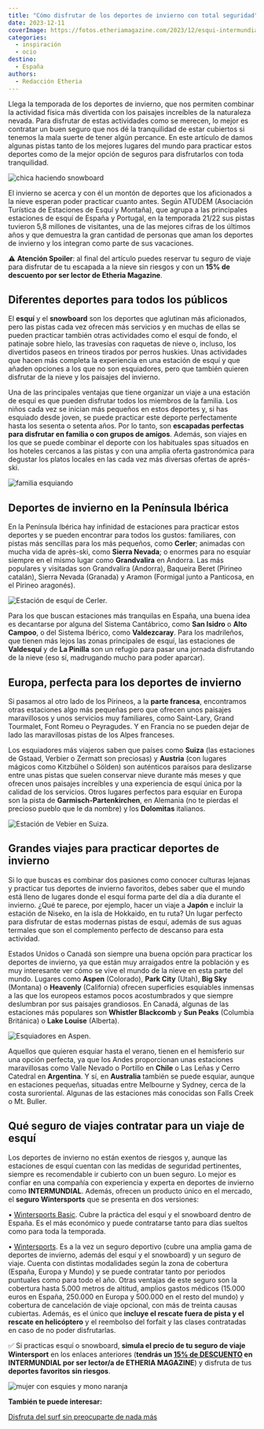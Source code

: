 ```yaml
---
title: "Cómo disfrutar de los deportes de invierno con total seguridad"
date: 2023-12-11
coverImage: https://fotos.etheriamagazine.com/2023/12/esqui-intermundial-mujer.jpg
categories: 
  - inspiración
  - ocio
destino: 
  - España
authors: 
  - Redacción Etheria
---
```


Llega la temporada de los deportes de invierno, que nos permiten combinar la actividad 
física más divertida con los paisajes increíbles de la naturaleza nevada. Para disfrutar 
de estas actividades como se merecen, lo mejor es contratar un buen seguro que nos dé la 
tranquilidad de estar cubiertos si tenemos la mala suerte de tener algún percance. En 
este artículo de damos algunas pistas tanto de los mejores lugares del mundo para 
practicar estos deportes como de la mejor opción de seguros para disfrutarlos con toda 
tranquilidad. 

![chica haciendo snowboard](https://fotos.etheriamagazine.com/2023/12/snowboarder-esqui-intermundial.jpg "El snowboard es uno de los deportes de invierno más populares.")

El invierno se acerca y con él un montón de deportes que los aficionados a la nieve 
esperan poder practicar cuanto antes. Según ATUDEM (Asociación Turística de Estaciones 
de Esquí y Montaña), que agrupa a las principales estaciones de esquí de España y 
Portugal, en la temporada 21/22 sus pistas tuvieron 5,8 millones de visitantes, una de 
las mejores cifras de los últimos años y que demuestra la gran cantidad de personas que 
aman los deportes de invierno y los integran como parte de sus vacaciones. 

⚠️ **Atención Spoiler**: al final del artículo puedes reservar tu seguro de viaje para 
disfrutar de tu escapada a la nieve sin riesgos y con un **15% de descuento por ser 
lector de Etheria Magazine**. 

## Diferentes deportes para todos los públicos

El **esquí** y el **snowboard** son los deportes que aglutinan más aficionados, pero las 
pistas cada vez ofrecen más servicios y en muchas de ellas se pueden practicar también 
otras actividades como el esquí de fondo, el patinaje sobre hielo, las travesías con 
raquetas de nieve o, incluso, los divertidos paseos en trineos tirados por perros 
huskies. Unas actividades que hacen más completa la experiencia en una estación de esquí 
y que añaden opciones a los que no son esquiadores, pero que también quieren disfrutar 
de la nieve y los paisajes del invierno. 

Una de las principales ventajas que tiene organizar un viaje a una estación de esquí es 
que pueden disfrutar todos los miembros de la familia. Los niños cada vez se inician más 
pequeños en estos deportes y, si has esquiado desde joven, se puede practicar este 
deporte perfectamente hasta los sesenta o setenta años. Por lo tanto, son **escapadas 
perfectas para disfrutar en familia o con grupos de amigos**. Además, son viajes en los 
que se puede combinar el deporte con los habituales spas situados en los hoteles 
cercanos a las pistas y con una amplia oferta gastronómica para degustar los platos 
locales en las cada vez más diversas ofertas de aprés-ski. 

![familia esquiando](https://fotos.etheriamagazine.com/2023/12/esqui-familia-intermundial.jpg "Esquiar en familia es una de las mejores actividades que se pueden realizar en invierno.")

## Deportes de invierno en la Península Ibérica

En la Península Ibérica hay infinidad de estaciones para practicar estos deportes y se 
pueden encontrar para todos los gustos: familiares, con pistas más sencillas para los 
más pequeños, como **Cerler**; animadas con mucha vida de après-ski, como **Sierra 
Nevada**; o enormes para no esquiar siempre en el mismo lugar como **Grandvalira** en 
Andorra. Las más populares y visitadas son Grandvalira (Andorra), Baqueira Beret 
(Pirineo catalán), Sierra Nevada (Granada) y Aramon (Formigal junto a Panticosa, en el 
Pirineo aragonés). 

![Estación de esquí de Cerler.](https://fotos.etheriamagazine.com/2023/12/esqui-intermundial-cerler.jpg "Estación de esquí de Cerler.")

Para los que buscan estaciones más tranquilas en España, una buena idea es decantarse 
por alguna del Sistema Cantábrico, como **San Isidro** o **Alto Campoo**, o del Sistema 
Ibérico, como **Valdezcaray**. Para los madrileños, que tienen más lejos las zonas 
principales de esquí, las estaciones de **Valdesquí** y de **La Pinilla** son un refugio 
para pasar una jornada disfrutando de la nieve (eso sí, madrugando mucho para poder 
aparcar). 

## Europa, perfecta para los deportes de invierno

Si pasamos al otro lado de los Pirineos, a la **parte francesa**, encontramos otras 
estaciones algo más pequeñas pero que ofrecen unos paisajes maravillosos y unos 
servicios muy familiares, como Saint-Lary, Grand Tourmalet, Font Romeu o Peyragudes. Y 
en Francia no se pueden dejar de lado las maravillosas pistas de los Alpes franceses. 

Los esquiadores más viajeros saben que países como **Suiza** (las estaciones de Gstaad, 
Verbier o Zermatt son preciosas) y **Austria** (con lugares mágicos como Kitzbühel o 
Sölden) son auténticos paraísos para deslizarse entre unas pistas que suelen conservar 
nieve durante más meses y que ofrecen unos paisajes increíbles y una experiencia de 
esquí única por la calidad de los servicios. Otros lugares perfectos para esquiar en 
Europa son la pista de **Garmisch-Partenkirchen**, en Alemania (no te pierdas el 
precioso pueblo que le da nombre) y los **Dolomitas** italianos. 

![Estación de Vebier en Suiza.](https://fotos.etheriamagazine.com/2023/12/esqui-intermundial-verbier-suiza.jpg "Estación de Vebier en Suiza.")

## Grandes viajes para practicar deportes de invierno

Si lo que buscas es combinar dos pasiones como conocer culturas lejanas y practicar tus 
deportes de invierno favoritos, debes saber que el mundo está lleno de lugares donde el 
esquí forma parte del día a día durante el invierno. ¿Qué te parece, por ejemplo, hacer 
un viaje a **Japón** e incluir la estación de Niseko, en la isla de Hokkaido, en tu 
ruta? Un lugar perfecto para disfrutar de estas modernas pistas de esquí, además de sus 
aguas termales que son el complemento perfecto de descanso para esta actividad. 

Estados Unidos o Canadá son siempre una buena opción para practicar los deportes de 
invierno, ya que están muy arraigados entre la población y es muy interesante ver cómo 
se vive el mundo de la nieve en esta parte del mundo. Lugares como **Aspen** (Colorado), 
**Park City** (Utah), **Big Sky** (Montana) o **Heavenly** (California) ofrecen 
superficies esquiables inmensas a las que los europeos estamos pocos acostumbrados y que 
siempre deslumbran por sus paisajes grandiosos. En Canadá, algunas de las estaciones más 
populares son **Whistler Blackcomb** y **Sun Peaks** (Columbia Británica) o **Lake 
Louise** (Alberta). 

![Esquiadores en Aspen.](https://fotos.etheriamagazine.com/2023/12/esqui-intermundial-aspen.jpg "Esquiadores en Aspen.")

Aquellos que quieren esquiar hasta el verano, tienen en el hemisferio sur una opción 
perfecta, ya que los Andes proporcionan unas estaciones maravillosas como Valle Nevado o 
Portillo en **Chile** o Las Leñas y Cerro Catedral en **Argentina**. Y sí, en 
**Australia** también se puede esquiar, aunque en estaciones pequeñas, situadas entre 
Melbourne y Sydney, cerca de la costa suroriental. Algunas de las estaciones más 
conocidas son Falls Creek o Mt. Buller. 

## Qué seguro de viajes contratar para un viaje de esquí

Los deportes de invierno no están exentos de riesgos y, aunque las estaciones de esquí 
cuentan con las medidas de seguridad pertinentes, siempre es recomendable ir cubierto 
con un buen seguro. Lo mejor es confiar en una compañía con experiencia y experta en 
deportes de invierno como **INTERMUNDIAL**. Además, ofrecen un producto único en el 
mercado, el **seguro Wintersports** que se presenta en dos versiones: 

• [Wintersports 
Basic](https://clk.tradedoubler.com/click?p=281568&a=3132464&url=https%3A%2F%2Fwww.intermundial.es%2Fseguros-deportivos%2Fseguro-wintersports-basic). 
Cubre la práctica del esquí y el snowboard dentro de España. Es el más económico y puede 
contratarse tanto para días sueltos como para toda la temporada. 

• [Wintersports](https://clk.tradedoubler.com/click?p=281568&a=3132464&url=https%3A%2F%2Fwww.intermundial.es%2Fseguros-deportivos%2Fseguro-wintersports). 
Es a la vez un seguro deportivo (cubre una amplia gama de deportes de invierno, además 
del esquí y el snowboard) y un seguro de viaje. Cuenta con distintas modalidades según 
la zona de cobertura (España, Europa y Mundo) y se puede contratar tanto por periodos 
puntuales como para todo el año. Otras ventajas de este seguro son la cobertura hasta 
5.000 metros de altitud, amplios gastos médicos (15.000 euros en España, 250.000 en 
Europa y 500.000 en el resto del mundo) y cobertura de cancelación de viaje opcional, 
con más de treinta causas cubiertas. Además, es el único que **incluye el rescate fuera 
de pista y el rescate en helicóptero** y el reembolso del forfait y las clases 
contratadas en caso de no poder disfrutarlas. 

✅ Si practicas esquí o snowboard, **simula el precio de tu seguro de viaje Wintersport** 
en los enlaces anteriores (**tendrás un [15% de 
DESCUENTO](https://clk.tradedoubler.com/click?p=281568&a=3132464&url=https%3A%2F%2Fwww.intermundial.es%2Fafiliados%2Fseguros-de-viaje-recomendado%3Ftduid%3Da2505c6202eb9ec08ada064bcce8aa48%26utm_source%3DTradedoubler%26utm_medium%3D1%26utm_campaign%3DGeneral%26utm_content%3D3132464%26utm_term%3D3132464) 
en INTERMUNDIAL por ser lector/a de ETHERIA MAGAZINE**) y disfruta de tus **deportes 
favoritos sin riesgos**. 

![mujer con esquies y mono naranja](https://fotos.etheriamagazine.com/2023/12/esqui-intermundial-mujer.jpg "Es fundamental esquiar protegido con un seguro de viajes.")

**También te puede interesar:** 

[Disfruta del surf sin preocuparte de nada 
más](https://etheriamagazine.com/2020/03/24/que-seguro-viaje-cubre-deporte-surf/)
